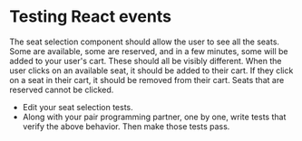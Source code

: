 # Testing React events

The seat selection component should allow the user to see all the seats. Some are available, some are reserved, and in a few minutes, some will be added to your user's cart. These should all be visibly different. When the user clicks on an available seat, it should be added to their cart. If they click on a seat in their cart, it should be removed from their cart. Seats that are reserved cannot be clicked.

- Edit your seat selection tests.
- Along with your pair programming partner, one by one, write tests that verify the above behavior. Then make those tests pass.